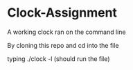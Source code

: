 # Clock-Assignment

A working clock ran on the command line 


By cloning this repo and cd into the file 



typing     ./clock -l  (should run the file)
